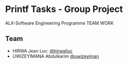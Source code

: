 # Printf Tasks - Group Project

ALX-Software Engineering Programme TEAM WORK

## Team

- HIRWA Jean Luc: [@hirwajluc](https://www.github.com/hirwajluc)
- UWIZEYIMANA Abdulkarim [@uwizeyiman](https://www.github.com/uwizeyiman)
